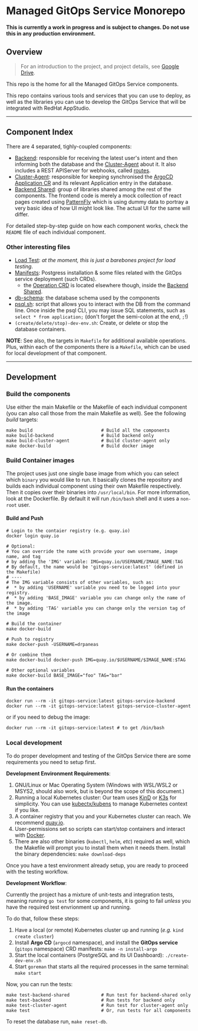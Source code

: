 # Managed GitOps Service Monorepo

**This is currently a work in progress and is subject to changes. Do not use this in any production environment.**

## Overview

> For an introduction to the project, and project details, see [Google Drive](https://drive.google.com/drive/u/0/folders/1p_yIOJ1WLu-lqz-BVDn076l1K1pEOc1d).

This repo is the home for all the Managed GitOps Service components.

This repo contains various tools and services that you can use to deploy, as well as the libraries you can use to develop the GitOps Service that will be integrated with RedHat AppStudio.

---

## Component Index

There are 4 separated, tighly-coupled components:

- [Backend]: responsible for receiving the latest user's intent and then informing both the database and the [Cluster-Agent] about it. It also includes a REST APIServer for webhooks, called [routes].
- [Cluster-Agent]: responsible for keeping synchronised the [ArgoCD Application CR] and its relevant Application entry in the database.
- [Backend Shared]: group of libraries shared among the rest of the components.
The frontend code is merely a mock collection of react pages created using [PatternFly](https://www.patternfly.org/) which is using dummy data to portray a very basic idea of how UI might look like. The actual UI for the same will differ.

For detailed step-by-step guide on how each component works, check the `README` file of each individual component.

### Other interesting files

- [Load Test]: _at the moment, this is just a barebones project for load testing_.
- [Manifests]: Postgress installation & some files related with the GitOps service deployment (such CRDs).
  - the [Operation CRD] is located elsewhere though, inside the [Backend Shared].
- [db-schema]: the database schema used by the components
- [psql.sh]: script that allows you to interact with the DB from the command line. Once inside the psql CLI, you may issue SQL statements, such as `select * from application;` (don't forget the semi-colon at the end, `;`!)
- `(create/delete/stop)-dev-env.sh`: Create, or delete or stop the database containers.

**NOTE**: See also, the targets in `Makefile` for additional available operations.
Plus, within each of the components there is a `Makefile`, which can be used for local development of that component.

---

## Development

### Build the components

Use either the main Makefile or the Makefile of each individual component (you can also call those from the main Makefile as well).
See the following _build_ targets:

```shell
make build                          # Build all the components
make build-backend                  # Build backend only
make build-cluster-agent            # Build cluster-agent only
make docker-build                   # Build docker image
```

### Build Container images

The project uses just one single base image from which you can select which `binary` you would like to run.
It basically clones the repository and builds each individual component using their own Makefile respectively.
Then it copies over their binaries into `/usr/local/bin`.
For more information, look at the Dockerfile.
By default it will run `/bin/bash` shell and it uses a `non-root` user.

#### Build and Push

```shell
# Login to the contaier registry (e.g. quay.io)
docker login quay.io

# Optional:
# You can override the name with provide your own username, image name, and tag
# by adding the 'IMG' variable: IMG=quay.io/USERNAME/IMAGE_NAME:TAG
# By default, the name would be 'gitops-service:latest' (defined in the Makefile)
# ----
# The IMG variable consists of other variables, such as:
#  * by adding 'USERNAME' variable you need to be logged into your registry.
#  * by adding 'BASE_IMAGE' variable you can change only the name of the image.
#  * by adding 'TAG' variable you can change only the version tag of the image

# Build the container
make docker-build

# Push to registry
make docker-push -USERNAME=drpaneas

# Or combine them
make docker-build docker-push IMG=quay.io/$USERNAME/$IMAGE_NAME:$TAG

# Other optional variables
make docker-build BASE_IMAGE="foo" TAG="bar"
```

#### Run the containers

```shell
docker run --rm -it gitops-service:latest gitops-service-backend
docker run --rm -it gitops-service:latest gitops-service-cluster-agent
```

or if you need to debug the image:

```shell
docker run --rm -it gitops-service:latest # to get /bin/bash
```

### Local development

To do proper development and testing of the GitOps Service there are some requirements you need to setup first.

**Development Environment Requirements**:

1. GNU/Linux or Mac Operating System (Windows with WSL/WSL2 or MSYS2, should also work, but is beyond the scope of this document.)
2. Running a local Kubernetes cluster: Our team uses [KinD] or [K3s] for simplicity.
You can use [kubectx/kubens](https://github.com/ahmetb/kubectx) to manage Kubernetes context if you like.
3. A container registry that you and your Kubernetes cluster can reach. We recommend [quay.io](https://quay.io/signin/).
4. User-permissions set so scripts can start/stop containers and interact with [Docker].
5. There are also other binaries (`kubectl`, `helm`, _etc_) required as well, which the Makefile will prompt you to install them when it needs them. Install the binary dependencies: `make download-deps`

Once you have a test environment already setup, you are ready to proceed with the testing workflow.

**Development Workflow**:

Currently the project has a mixture of unit-tests and integration tests, meaning running `go test` for some components, it is going to fail _unless_ you have the required test envrionment up and running.

To do that, follow these steps:

1. Have a local (or remote) Kubernetes cluster up and running (_e.g._ `kind create cluster`)
2. Install **Argo CD** (`argocd` namespace), and install the **GitOps service** (`gitops` namespace) CRD manifests: `make -n install-argo`
3. Start the local containers (PostgreSQL and its UI Dashboard): `./create-dev-env.sh`
4. Start `goreman` that starts all the required processes in the same terminal: `make start`

Now, you can run the tests:

```shell
make test-backend-shared            # Run test for backend-shared only
make test-backend                   # Run tests for backend only
make test-cluster-agent             # Run test for cluster-agent only
make test                           # Or, run tests for all components
```

To reset the database run, `make reset-db`.

[Backend Shared]: https://github.com/redhat-appstudio/managed-gitops/tree/main/backend-shared
[Backend]: https://github.com/redhat-appstudio/managed-gitops/tree/main/backend
[Cluster-Agent]: https://github.com/redhat-appstudio/managed-gitops/tree/main/cluster-agent
[Frontend]: https://github.com/redhat-appstudio/managed-gitops/tree/main/frontend
[Load Test]: https://github.com/redhat-appstudio/managed-gitops/tree/main/utilities/load-test#argo-cd-load-test-utility
[Manifests]: https://github.com/redhat-appstudio/managed-gitops/tree/main/manifests
[KinD]: https://kind.sigs.k8s.io/docs/user/quick-start/
[k3s]: https://k3s.io/
[EventLoop]: https://github.com/redhat-appstudio/managed-gitops/tree/main/backend/eventloop
[ArgoCD Application CR]: https://argo-cd.readthedocs.io/en/stable/operator-manual/declarative-setup/
[Another Event-Loop]: https://github.com/redhat-appstudio/managed-gitops/blob/main/cluster-agent/controllers/managed-gitops/eventloop
[GitOps Operation Controller]: https://github.com/redhat-appstudio/managed-gitops/blob/main/cluster-agent/controllers/managed-gitops/operation_controller.go
[ArgoCD Application Controller]: https://github.com/redhat-appstudio/managed-gitops/blob/main/cluster-agent/controllers/argoproj.io/application_controller.go
[Docker]: https://www.docker.com/
[db-schema]: https://github.com/redhat-appstudio/managed-gitops/blob/main/db-schema.sql
[psql.sh]: https://github.com/redhat-appstudio/managed-gitops/blob/main/psql.sh
[Operation CRD]: https://github.com/redhat-appstudio/managed-gitops/blob/main/backend-shared/config/crd/bases/managed-gitops.redhat.com_operations.yaml
[routes]: https://github.com/redhat-appstudio/managed-gitops/tree/main/backend/routes
